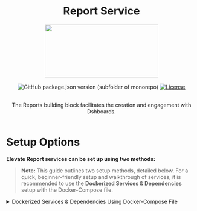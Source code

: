 <div align="center">

# Report Service

<a href="https://shikshalokam.org/elevate/">
<img
    src="https://shikshalokam.org/wp-content/uploads/2021/06/elevate-logo.png"
    height="140"
    width="300"
  />
</a>

![GitHub package.json version (subfolder of monorepo)](https://img.shields.io/github/package-json/v/ELEVATE-Project/mentoring?filename=src%2Fpackage.json)
[![License](https://img.shields.io/badge/license-MIT-blue.svg)](https://opensource.org/licenses/MIT)

</details>
</details>

</br>
The Reports building block facilitates the creation and engagement with Dshboards.

</div>
</br>

# Setup Options

**Elevate Report services can be set up using two methods:**
> **Note:** This guide outlines two setup methods, detailed below. For a quick, beginner-friendly setup and walkthrough of services, it is recommended to use the **Dockerized Services & Dependencies** setup with the Docker-Compose file.

<details><summary>Dockerized Services & Dependencies Using Docker-Compose File</summary>

## Dockerized Services & Dependencies

### Expectation
By diligently following the outlined steps, you will successfully establish a fully operational data service application setup.

## Prerequisites
To set up the data service application, ensure you have Docker and Docker Compose installed on your system. For Ubuntu users, detailed installation instructions for both can be found in the documentation here: [How To Install and Use Docker Compose on Ubuntu](https://www.digitalocean.com/community/tutorials/how-to-install-and-use-docker-compose-on-ubuntu-20-04).
## Installation

**Create report Directory:** Establish a directory titled **reports**.

> Example Command: `mkdir reports && cd reports/`

> Note: All commands are run from the reports directory.
### Operating Systems: Linux

> **Caution:** Before proceeding, please ensure that the ports given here are available and open. It is essential to verify their availability prior to moving forward. You can run the below command in your terminal to check this:

```
   for port in 3000 2181 9092 8081 5432 5050 9092 5000; do
       if sudo lsof -iTCP:$port -sTCP:LISTEN &>/dev/null || sudo netstat -tulnp | grep -w ":$port" &>/dev/null; then
           echo "Port $port is in use"
       else
           echo "Port $port is available"
       fi
   done
```

### Steps to Set Up Dockerized Services

1. **Download and execute the main setup script:** Execute the following command in your terminal from the reports directory.
    ```
      curl -OJL https://raw.githubusercontent.com/prashanthShiksha/data-pipeline/dev-deploy/Documentation/Docker-setup/setup.sh && chmod +x setup.sh && sudo ./setup.sh
    ```

   > **Note:** The script will download all the essential files and launch the services in Docker. Once all services are successfully up and running, Follow the steps and give required inputs to the script.To setup PgAdmin and metabase steps are provide in the documents.
   
2. **General Instructions:**
    - All containers which are part of the docker-compose can be gracefully stopped by pressing `Ctrl + C` in the same terminal where the services are running.
    - To start all services and dependencies:
        ```
        sudo docker compose --env-file ./config.env up -d
        ```
    - To stop all containers and remove volumes:
       ```
       sudo ./docker-compose down -v
       ```

**Keep the current terminal session active, and kindly open a new terminal window within the project directory.**

## Setting Up pgAdmin [optional]

### Step 1: Set Up pgAdmin
1. Open pgAdmin by navigating to `http://localhost:5050` in your browser.
2. Log in with the default credentials:
    - **Username:** `admin@example.com`
    - **Password:** `admin`
3. Click on **Servers** → **Create** → **Server**.
4. Under the **General** tab, provide a name for your server (e.g., `PostgresServer`).
5. Under the **Connection** tab:
    - **Host:** `postgres`
    - **Port:** `5432`
    - **Maintenance Database:** `project-analytics`
    - **Username:** `postgres`
    - **Password:** `password`
6. Click **Save** to connect to the PostgreSQL database.

## Setting Up Metabase

### Step 1: Configure Metabase
1. Open Metabase by navigating to `http://localhost:3000` in your browser.
2. Follow the setup wizard:
    - Setup the Super Admin account.
        - **Choose language:** `English` -> **Next**
        - **Set First Name** `elevate`
        - **Set Last Name** `user`
        - **set Company or team name** `shikshalokam`
        - **Set Email** `user@shikshalokam.org`
        - **Set Password** `elevate@123` -> **Next**
    - Setup the database connection.
        - **Set up your first database** → Select **PostgreSQL**
        - then click on **show more options**
        - Enter the database credentials:
            - **Database connection name:** `elevateData`
            - **Host:** `postgres`
            - **Port:** `5432`
            - **Database name:** `project-analytics`
            - **Username:** `postgres`
            - **Password:** `password`
3. Click **Next** to complete the setup and start using Metabase.
4. setting up the `state_name` and `district_name` data type in the metabase.
    - Go to setting → Admin setting → Table Metadata → select the projects table
    - Set the data type 'state' for state_name and 'city' for district_name.
    - This settings will save automatically.
   1. Here is the opening page of Metabase Dashboard
   ![Here is the opening page of Metabase Dashboard](/Documentation/Docker-setup/screenshots/01.png)
   2. Select the Preferred Language
   ![Select the Preferred Language](/Documentation/Docker-setup/screenshots/02.png)
   3. setup super admin login credentials
   ![setup super admin login credentials](/Documentation/Docker-setup/screenshots/03.png)
   4. Select the postgres database to connect
   ![Select the postgres database to connect)](/Documentation/Docker-setup/screenshots/04.png)
   5. Add the configuration as per mentioned in the config.env
   ![Add the configuration as per mentioned in the config.env](/Documentation/Docker-setup/screenshots/05.png)
   6. Click on the next button
   ![Then you all set to go](/Documentation/Docker-setup/screenshots/07.png)

</details>


